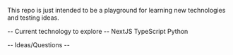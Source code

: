 This repo is just intended to be a playground for learning new technologies and testing ideas.

-- Current technology to explore --
NextJS
TypeScript
Python

-- Ideas/Questions --